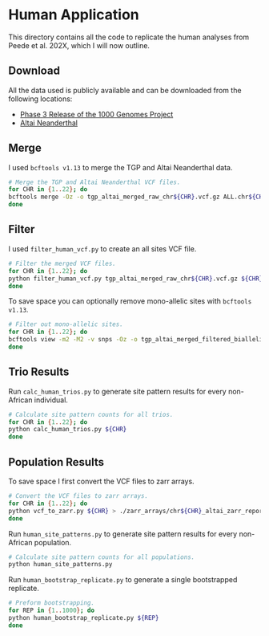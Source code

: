 # Human Application

This directory contains all the code to replicate the human analyses from Peede et al. 202X, which I will now outline.

## Download

All the data used is publicly available and can be downloaded from the following locations:

- [Phase 3 Release of the 1000 Genomes Project](http://ftp.1000genomes.ebi.ac.uk/vol1/ftp/release/20130502/)
- [Altai Neanderthal](http://ftp.eva.mpg.de/neandertal/Vindija/VCF/Altai/)

## Merge

I used `bcftools v1.13` to merge the TGP and Altai Neanderthal data.

```bash
# Merge the TGP and Altai Neanderthal VCF files.
for CHR in {1..22}; do
bcftools merge -Oz -o tgp_altai_merged_raw_chr${CHR}.vcf.gz ALL.chr${CHR}.phase3_shapeit2_mvncall_integrated_v5a.20130502.genotypes.vcf.gz chr${CHR}_mq25_mapab100.vcf.gz
done
```

## Filter

I used `filter_human_vcf.py` to create an all sites VCF file.

```bash
# Filter the merged VCF files.
for CHR in {1..22}; do
python filter_human_vcf.py tgp_altai_merged_raw_chr${CHR}.vcf.gz ${CHR} | bgzip > tgp_altai_merged_filtered_all_sites_chr${CHR}.vcf.gz
done
```

To save space you can optionally remove mono-allelic sites with `bcftools v1.13`.

```bash
# Filter out mono-allelic sites.
for CHR in {1..22}; do
bcftools view -m2 -M2 -v snps -Oz -o tgp_altai_merged_filtered_biallelic_chr${CHR}.vcf.gz tgp_altai_merged_filtered_all_sites_chr${CHR}.vcf.gz
done
```

## Trio Results

Run `calc_human_trios.py` to generate site pattern results for every non-African individual.

```bash
# Calculate site pattern counts for all trios.
for CHR in {1..22}; do
python calc_human_trios.py ${CHR}
done
```

## Population Results

To save space I first convert the VCF files to zarr arrays.

```bash
# Convert the VCF files to zarr arrays.
for CHR in {1..22}; do
python vcf_to_zarr.py ${CHR} > ./zarr_arrays/chr${CHR}_altai_zarr_report.txt
done
```

Run `human_site_patterns.py` to generate site pattern results for every non-African population.

```bash
# Calculate site pattern counts for all populations.
python human_site_patterns.py
```

Run `human_bootstrap_replicate.py` to generate a single bootstrapped replicate.

```bash
# Preform bootstrapping.
for REP in {1..1000}; do
python human_bootstrap_replicate.py ${REP}
done

```

